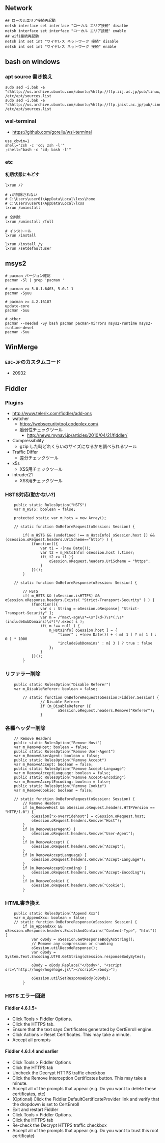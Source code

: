 
## Network

```
## ローカルエリア接続再起動
netsh interface set interface "ローカル エリア接続" disalbe
netsh interface set interface "ローカル エリア接続" enable
## wifi接続再起動
netsh int set int "ワイヤレス ネットワーク 接続" disable
netsh int set int "ワイヤレス ネットワーク 接続" enable
```

## bash on windows
### apt source 書き換え

```
sudo sed -i.bak -e "s%http://us.archive.ubuntu.com/ubuntu/%http://ftp.iij.ad.jp/pub/linux/ubuntu/archive/%g" /etc/apt/sources.list
sudo sed -i.bak -e "s%http://us.archive.ubuntu.com/ubuntu/%http://ftp.jaist.ac.jp/pub/Linux/ubuntu/%g" /etc/apt/sources.list
```

### wsl-terminal
- https://github.com/goreliu/wsl-terminal

```
use_cbwin=1
shell="zsh -c 'cd; zsh -l'"
;shell="bash -c 'cd; bash -l'"
```


### etc

#### 初期状態にもどす

```
lxrun /?

# ↓が削除されない
# C:\Users\user01\AppData\Local\lxss\home
# C:\Users\user01\AppData\Local\lxss
lxrun /uninstall

# 全削除
lxrun /uninstall /full

# インストール
lxrun /install

lxrun /install /y
lxrun /setdefaultuser
```

## msys2

```
# pacman バージョン確認
pacman -Sl | grep 'pacman '

# pacman >= 5.0.1.6403, 5.0.1-1
pacman -Syuu

# pacman >= 4.2.16187
update-core
pacman -Suu

# other
pacman --needed -Sy bash pacman pacman-mirrors msys2-runtime msys2-runtime-devel
pacman -Suu

```

## WinMerge
### `EUC-JP`のカスタムコード
- 20932

## Fiddler
### Plugins
- http://www.telerik.com/fiddler/add-ons
- watcher
	- https://websecuritytool.codeplex.com/
	- 脆弱性チェックツール
		- http://news.mynavi.jp/articles/2010/04/21/fiddler/
- Compressibility
	- gzip した時どれくらいのサイズになるかを調べられるツール
- Traffic Differ
	- 差分チェックツール
- x5s
	- XSS用チェックツール
- intruder21
	- XSS用チェックツール

### HSTS対応(動かない?)
```
    public static RulesOption("HSTS")
    var m_HSTS: boolean = false;

    protected static var m_hsts = new Array();

    // static function OnBeforeRequest(oSession: Session) {

        if( m_HSTS && (undefined !== m_HstsInfo[ oSession.host ]) && (oSession.oRequest.headers.UriScheme=="http") ) {
            (function(){
                var t1 = +(new Date());
                var t2 = m_HstsInfo[ oSession.host ].timer;
                if( t2 >= t1 ){
                    oSession.oRequest.headers.UriScheme = "https";
                }
            })();
        }

    // static function OnBeforeResponse(oSession: Session) {

        // HSTS
        if( m_HSTS && (oSession.isHTTPS) && oSession.oResponse.headers.Exists( "Strict-Transport-Security" ) ) {
            (function(){
                var s : String = oSession.oResponse[ "Strict-Transport-Security" ];
                var m = /^max\-age\s*=\s*(\d+)\s*(;\s*(includeSubDomains)\s*)*/.exec( s );
                if( m !== null ) {
                    m_HstsInfo[ oSession.host ] = {
                        "timer" : +(new Date()) + ( m[ 1 ] ? m[ 1 ] : 0 ) * 1000
                        "includeSubDomains" : m[ 3 ] ? true : false
                    };
                }
            })();
        }
```

### リファラー削除

```
    public static RulesOption("Disable Referer")
    var m_DisableReferer: boolean = false;

        // static function OnBeforeRequest(oSession:Fiddler.Session) {
                // Disable Referer
                if (m_DisableReferer ){
                        oSession.oRequest.headers.Remove("Referer");
                }
```

### 各種ヘッダー削除

```
    // Remove Headers
    public static RulesOption("Remove Host")
    var m_RemoveHost: boolean = false;
    public static RulesOption("Remove User-Agent")
    var m_RemoveUserAgent: boolean = false;
    public static RulesOption("Remove Accept")
    var m_RemoveAccept: boolean = false;
    public static RulesOption("Remove Accept-Language")
    var m_RemoveAcceptLanguage: boolean = false;
    public static RulesOption("Remove Accept-Encoding")
    var m_RemoveAcceptEncoding: boolean = false;
    public static RulesOption("Remove Cookie")
    var m_RemoveCookie: boolean = false;

    // static function OnBeforeRequest(oSession: Session) {
        // Remove Headers
        if (m_RemoveHost && oSession.oRequest.headers.HTTPVersion == "HTTP/1.0") {
            oSession["x-overridehost"] = oSession.oRequest.host;
            oSession.oRequest.headers.Remove("Host");
        }
        if (m_RemoveUserAgent) {
            oSession.oRequest.headers.Remove("User-Agent");
        }
        if (m_RemoveAccept) {
            oSession.oRequest.headers.Remove("Accept");
        }
        if (m_RemoveAcceptLanguage) {
            oSession.oRequest.headers.Remove("Accept-Language");
        }
        if (m_RemoveAcceptEncoding) {
            oSession.oRequest.headers.Remove("Accept-Encoding");
        }
        if (m_RemoveCookie) {
            oSession.oRequest.headers.Remove("Cookie");
        }

```

### HTML書き換え

```
    public static RulesOption("Append Xxx")
    var m_AppendXxx: boolean = false;
    // static function OnBeforeResponse(oSession: Session) {
        if (m_AppendXxx && oSession.oResponse.headers.ExistsAndContains("Content-Type", "html")) {
            var oBody = oSession.GetResponseBodyAsString();
            // Remove any compression or chunking
            oSession.utilDecodeResponse();
            var oBody = System.Text.Encoding.UTF8.GetString(oSession.responseBodyBytes);

            oBody = oBody.Replace("</body>", "<script src=\"http://hoge/hogehoge.js\"></script></body>");

            oSession.utilSetResponseBody(oBody);
        }
```

### HSTS エラー回避
#### Fiddler 4.6.1.5+

- Click Tools > Fiddler Options.
- Click the HTTPS tab.
- Ensure that the text says Certificates generated by CertEnroll engine.
- Click Actions > Reset Certificates. This may take a minute.
- Accept all prompts

#### Fiddler 4.6.1.4 and earlier

- Click Tools > Fiddler Options
- Click the HTTPS tab
- Uncheck the Decrypt HTTPS traffic checkbox
- Click the Remove Interception Certificates button. This may take a minute.
- Accept all of the prompts that appear (e.g. Do you want to delete these certificates, etc)
- (Optional) Click the Fiddler.DefaultCertificateProvider link and verify that the dropdown is set to CertEnroll
- Exit and restart Fiddler
- Click Tools > Fiddler Options.
- Click the HTTPS tab
- Re-check the Decrypt HTTPS traffic checkbox
- Accept all of the prompts that appear (e.g. Do you want to trust this root certificate)


